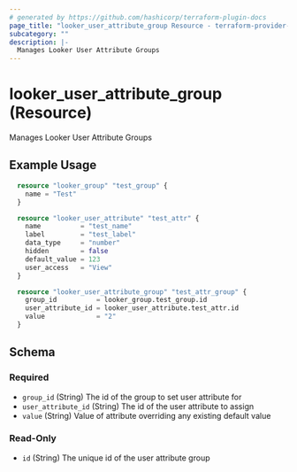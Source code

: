 ```yaml
---
# generated by https://github.com/hashicorp/terraform-plugin-docs
page_title: "looker_user_attribute_group Resource - terraform-provider-looker"
subcategory: ""
description: |-
  Manages Looker User Attribute Groups
---
```


# looker_user_attribute_group (Resource)

Manages Looker User Attribute Groups

## Example Usage

```terraform
  resource "looker_group" "test_group" {
    name = "Test"
  }

  resource "looker_user_attribute" "test_attr" {
    name          = "test_name"
    label         = "test_label"
    data_type     = "number"
    hidden        = false
    default_value = 123
    user_access   = "View"
  }

  resource "looker_user_attribute_group" "test_attr_group" {
    group_id          = looker_group.test_group.id
    user_attribute_id = looker_user_attribute.test_attr.id
    value             = "2"
  }
```

<!-- schema generated by tfplugindocs -->

## Schema

### Required

- `group_id` (String) The id of the group to set user attribute for
- `user_attribute_id` (String) The id of the user attribute to assign
- `value` (String) Value of attribute overriding any existing default value

### Read-Only

- `id` (String) The unique id of the user attribute group
